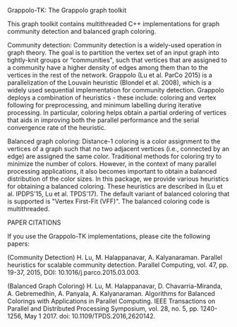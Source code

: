 Grappolo-TK: The Grappolo graph toolkit 

This graph toolkit contains multithreaded C++ implementations for graph community detection and balanced graph coloring. 

Community detection: Community detection is a widely-used operation in graph theory. The goal is to partition the vertex set of an input graph into tightly-knit groups or “communities", such that vertices that are assigned to a community have a higher density of edges among them than to the vertices in the rest of the network.  Grappolo (Lu et al. ParCo 2015) is a parallelization of the Louvain heuristic (Blondel et al. 2008), which is a widely used sequential implementation for community detection. Grappolo deploys a combination of heuristics - these include: coloring and vertex following for preprocessing, and minimum labelling during iterative processing. In particular, coloring helps obtain a partial ordering of vertices that aids in improving both the parallel performance and the serial convergence rate of the heuristic. 

Balanced graph coloring: Distance-1 coloring is a color assignment to the vertices of a graph such that no two adjacent vertices (i.e., connected by an edge) are assigned the same color. Traditional methods for coloring try to minimize the number of colors. However, in the context of many parallel processing applications, it also becomes important to obtain a balanced distribution of the color sizes. In this package, we provide various heuristics for obtaining a balanced coloring. These heuristics are described in (Lu et al. IPDPS'15, Lu et al. TPDS'17). The default variant of balanced coloring that is supported is "Vertex First-Fit (VFF)".  The balanced coloring code is multithreaded.


PAPER CITATIONS

If you use the Grappolo-TK implementations, please cite the following papers:

(Community Detection)
H. Lu, M. Halappanavar, A. Kalyanaraman. Parallel heuristics for scalable community detection. Parallel Computing, vol. 47, pp. 19-37, 2015, DOI: 10.1016/j.parco.2015.03.003.

(Balanced Graph Coloring)
H. Lu, M. Halappanavar, D. Chavarria-Miranda, A. Gebremedhin, A. Panyala, A. Kalyanaraman. Algorithms for Balanced Colorings with Applications in Parallel Computing. IEEE Transactions on Parallel and Distributed Processing Symposium, vol. 28, no. 5, pp. 1240-1256, May 1 2017. doi: 10.1109/TPDS.2016,2620142. 
